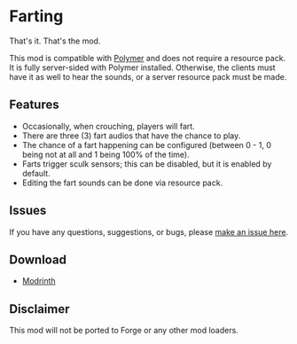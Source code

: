 # Farting
That's it. That's the mod.

This mod is compatible with [Polymer](https://modrinth.com/mod/polymer) and does not require a resource pack. It is fully server-sided with Polymer installed. Otherwise, the clients must have it as well to hear the sounds, or a server resource pack must be made.

## Features
- Occasionally, when crouching, players will fart.
- There are three (3) fart audios that have the chance to play.
- The chance of a fart happening can be configured (between 0 - 1, 0 being not at all and 1 being 100% of the time).
- Farts trigger sculk sensors; this can be disabled, but it is enabled by default.
- Editing the fart sounds can be done via resource pack.

## Issues
If you have any questions, suggestions, or bugs, please [make an issue here](https://github.com/justanoval/farting/issues).

## Download
- [Modrinth](https://modrinth.com/mod/farting)

## Disclaimer
This mod will not be ported to Forge or any other mod loaders.
